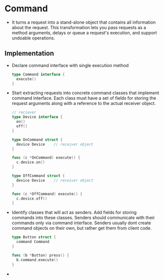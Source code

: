 # Command

- It turns a request into a stand-alone object that contains all information about the request. This transformation lets you pass requests as a method arguments, delays or queue a request's execution, and support undoable operations.

## Implementation

- Declare command interface with single execution method
  ```go
  type Command interface {
    execute()
  }
  ```
- Start extracting requests into concrete command classes that implement command interface. Each class must have a set of fields for storing the request arguments along with a reference to the actual receiver object.
  ```go
  // reciever
  type Device interface {
    on()
    off()
  }

  type OnCommand struct {
    device Device    // receiver object
  }

  func (c *OnCommand) execute() {
    c.device.on()
  }

  type OffCommand struct {
    device Device    // receiver object
  }

  func (c *OffCommand) execute() {
    c.device.off()
  }
  ```
- Identify classes that will act as senders. Add fields for storing commands into these classes. Senders should communicate with their commands only via command interface. Senders usually dont create command objects on their own, but rather get them from client code.
  ```go
  type Button struct {
    command Command
  }

  func (b *Button) press() {
    b.command.execute()
  }
  ```
-
